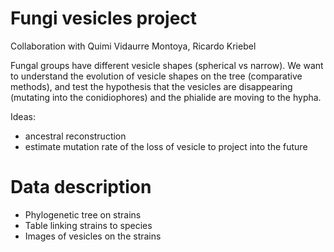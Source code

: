 # Fungi vesicles project

Collaboration with Quimi Vidaurre Montoya, Ricardo Kriebel

Fungal groups have different vesicle shapes (spherical vs narrow). We want to understand the evolution of vesicle shapes on the tree (comparative methods), and test the hypothesis that the vesicles are disappearing (mutating into the conidiophores) and the phialide are moving to the hypha.

Ideas:
- ancestral reconstruction
- estimate mutation rate of the loss of vesicle to project into the future

# Data description
- Phylogenetic tree on strains
- Table linking strains to species
- Images of vesicles on the strains


